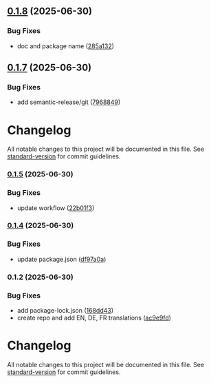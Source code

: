 ## [0.1.8](https://github.com/steeven-th/grapesjs-object-fit/compare/v0.1.7...v0.1.8) (2025-06-30)

### Bug Fixes

* doc and package name ([285a132](https://github.com/steeven-th/grapesjs-object-fit/commit/285a1329ef0ff0d55448dcbf23caa11399767238))

## [0.1.7](https://github.com/steeven-th/grapesjs-object-fit/compare/v0.1.6...v0.1.7) (2025-06-30)

### Bug Fixes

* add semantic-release/git ([7968849](https://github.com/steeven-th/grapesjs-object-fit/commit/7968849eb39804524960d08865976f2a4777283d))

# Changelog

All notable changes to this project will be documented in this file. See [standard-version](https://github.com/conventional-changelog/standard-version) for commit guidelines.

### [0.1.5](https://github.com/steeven-th/grapesjs-object-fit/compare/v0.1.4...v0.1.5) (2025-06-30)


### Bug Fixes

* update workflow ([22b01f3](https://github.com/steeven-th/grapesjs-object-fit/commit/22b01f3d8b9df534614ab9056961cfb744ac0057))

### [0.1.4](https://github.com/steeven-th/grapesjs-object-fit/compare/v0.1.2...v0.1.4) (2025-06-30)


### Bug Fixes

* update package.json ([df97a0a](https://github.com/steeven-th/grapesjs-object-fit/commit/df97a0a8a8983cf513e9ba5cdbd0a34cd5577966))

### 0.1.2 (2025-06-30)


### Bug Fixes

* add package-lock.json ([168dd43](https://github.com/steeven-th/grapesjs-style-object-fit/commit/168dd4304500b908e090c72b28b3ddc74fff3629))
* create repo and add EN, DE, FR translations ([ac9e9fd](https://github.com/steeven-th/grapesjs-style-object-fit/commit/ac9e9fd1658c1814ae2f04e216719f026026badc))

# Changelog

All notable changes to this project will be documented in this file. See [standard-version](https://github.com/conventional-changelog/standard-version) for commit guidelines.

